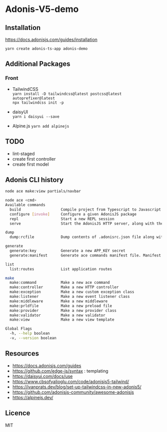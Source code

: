 # Adonis-V5-demo

## Installation

<https://docs.adonisjs.com/guides/installation>

`yarn create adonis-ts-app adonis-demo`

## Additional Packages

### Front

- TailwindCSS  
  `yarn install -D tailwindcss@latest postcss@latest autoprefixer@latest`  
  `npx tailwindcss init -p`  

- daisyUI  
  `yarn i daisyui --save`  

- Alpine.js
  `yarn add alpinejs`

## TODO

- lint-staged
- create first controller
- create first model
  
## Adonis CLI history

```bash
node ace make:view partials/navbar
```

```sh
node ace <cmd>
Available commands
  build                  Compile project from Typescript to Javascript. Also compiles the frontend assets if using webpack encore
  configure [invoke]     Configure a given AdonisJS package
  repl                   Start a new REPL session
  serve                  Start the AdonisJS HTTP server, along with the file watcher. Also starts the webpack dev server when webpack encore is installed

dump
  dump:rcfile            Dump contents of .adonisrc.json file along with defaults

generate
  generate:key           Generate a new APP_KEY secret
  generate:manifest      Generate ace commands manifest file. Manifest file speeds up commands lookup

list
  list:routes            List application routes

make
  make:command           Make a new ace command
  make:controller        Make a new HTTP controller
  make:exception         Make a new custom exception class
  make:listener          Make a new event listener class
  make:middleware        Make a new middleware
  make:prldfile          Make a new preload file
  make:provider          Make a new provider class
  make:validator         Make a new validator
  make:view              Make a new view template

Global Flags
  -h, --help boolean
  -v, --version boolean
```

## Resources

- <https://docs.adonisjs.com/guides>
- <https://github.com/edge-js/syntax> : templating
- <https://daisyui.com/docs/use>
- <https://www.cbsofyalioglu.com/code/adonisjs5-tailwind/>
- <https://ivanprats.dev/blog/set-up-tailwindcss-in-new-adonis5/>
- <https://github.com/adonisjs-community/awesome-adonisjs>
- <https://alpinejs.dev/>

## Licence

MIT

